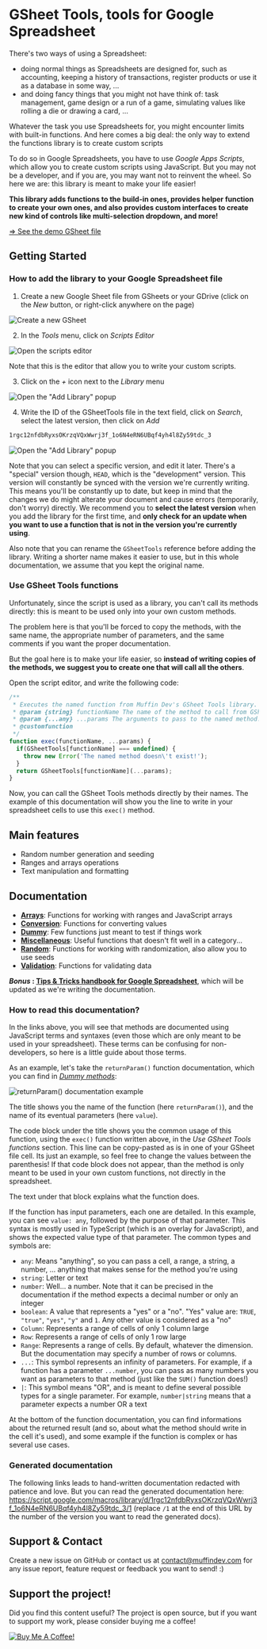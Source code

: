 # GSheet Tools, tools for Google Spreadsheet

There's two ways of using a Spreadsheet:

- doing normal things as Spreadsheets are designed for, such as accounting, keeping a history of transactions, register products or use it as a database in some way, ...
- and doing fancy things that you might not have think of: task management, game design or a run of a game, simulating values like rolling a die or drawing a card, ...

Whatever the task you use Spreadsheets for, you might encounter limits with built-in functions. And here comes a big deal: the only way to extend the functions library is to create custom scripts

To do so in Google Spreadsheets, you have to use *Google Apps Scripts*, which allow you to create custom scripts using JavaScript. But you may not be a developer, and if you are, you may want not to reinvent the wheel. So here we are: this library is meant to make your life easier!

**This library adds functions to the build-in ones, provides helper function to create your own ones, and also provides custom interfaces to create new kind of controls like multi-selection dropdown, and more!**

[=> See the demo GSheet file](https://docs.google.com/spreadsheets/d/1zDmaj13WSpqipvsp2zQifvE1kYUMerEtlKzeSdK1a04/edit?usp=sharing)

## Getting Started

### How to add the library to your Google Spreadsheet file

1. Create a new Google Sheet file from GSheets or your GDrive (click on the *New* button, or right-click anywhere on the page)

![Create a new GSheet](./images/getting-started/new-gsheet.png)

2. In the *Tools* menu, click on *Scripts Editor*

![Open the scripts editor](./images/getting-started/scripts-editor.png)

Note that this is the editor that allow you to write your custom scripts.

3. Click on the *+* icon next to the *Library* menu

![Open the "Add Library" popup](./images/getting-started/open-add-library-popup.png)

4. Write the ID of the GSheetTools file in the text field, click on *Search*, select the latest version, then click on *Add*

```txt
1rgc12nfdbRyxsOKrzqVQxWwrj3f_1o6N4eRN6UBqf4yh4l8Zy59tdc_3
```

![Open the "Add Library" popup](./images/getting-started/add-library.png)

Note that you can select a specific version, and edit it later. There's a "special" version though, `HEAD`, which is the "development" version. This version will constantly be synced with the version we're currently writing. This means you'll be constantly up to date, but keep in mind that the changes we do might alterate your document and cause errors (temporarily, don't worry) directly. We recommend you to **select the latest version** when you add the library for the first time, and **only check for an update when you want to use a function that is not in the version you're currently using**.

Also note that you can rename the `GSheetTools` reference before adding the library. Writing a shorter name makes it easier to use, but in this whole documentation, we assume that you kept the original name.

### Use GSheet Tools functions

Unfortunately, since the script is used as a library, you can't call its methods directly: this is meant to be used only into your own custom methods.

The problem here is that you'll be forced to copy the methods, with the same name, the appropriate number of parameters, and the same comments if you want the proper documentation.

But the goal here is to make your life easier, so **instead of writing copies of the methods, we suggest you to create one that will call all the others**.

Open the script editor, and write the following code:

```js
/**
 * Executes the named function from Muffin Dev's GSheet Tools library. You can pass an infinity of parameters to this method, as the function to call needs.
 * @param {string} functionName The name of the method to call from GSheet Tools library.
 * @param {...any} ...params The arguments to pass to the named method.
 * @customfunction
 */
function exec(functionName, ...params) {
  if(GSheetTools[functionName] === undefined) {
    throw new Error('The named method doesn\'t exist!');
  }
  return GSheetTools[functionName](...params);
}
```

Now, you can call the GSheet Tools methods directly by their names. The example of this documentation will show you the line to write in your spreadsheet cells to use this `exec()` method.

## Main features

- Random number generation and seeding
- Ranges and arrays operations
- Text manipulation and formatting

## Documentation

- [**Arrays**](./conversion.md): Functions for working with ranges and JavaScript arrays
- [**Conversion**](./conversion.md): Functions for converting values
- [**Dummy**](./dummy.md): Few functions just meant to test if things work
- [**Miscellaneous**](./miscellaneous.md): Useful functions that doesn't fit well in a category...
- [**Random**](./random.md): Functions for working with randomization, also allow you to use seeds
- [**Validation**](./validation.md): Functions for validating data

***Bonus* : [Tips & Tricks handbook for Google Spreadsheet](./tips-and-tricks.md)**, which will be updated as we're writing the documentation.

### How to read this documentation?

In the links above, you will see that methods are documented using JavaScript terms and syntaxes (even those which are only meant to be used in your spreadsheet). These terms can be confusing for non-developers, so here is a little guide about those terms.

As an example, let's take the `returnParam()` function documentation, which you can find in *[Dummy methods](./dummy.md)*:

![returnParam() documentation example](./images/getting-started/howto-read-docs-example.png)

The title shows you the name of the function (here `returnParam()`), and the name of its eventual parameters (here `value`).

The code block under the title shows you the common usage of this function, using the `exec()` function written above, in the *Use GSheet Tools functions* section. This line can be copy-pasted as is in one of your GSheet file cell. Its just an example, so feel free to change the values between the parenthesis! If that code block does not appear, than the method is only meant to be used in your own custom functions, not directly in the spreadsheet.

The text under that block explains what the function does.

If the function has input parameters, each one are detailed. In this example, you can see `value: any`, followed by the purpose of that parameter. This syntax is mostly used in TypeScript (which is an overlay for JavaScript), and shows the expected value type of that parameter. The common types and symbols are:

- `any`: Means "anything", so you can pass a cell, a range, a string, a number, ... anything that makes sense for the method you're using
- `string`: Letter or text
- `number`: Well... a number. Note that it can be precised in the documentation if the method expects a decimal number or only an integer
- `boolean`: A value that represents a "yes" or a "no". "Yes" value are: `TRUE`, `"true"`, `"yes"`, `"y"` and `1`. Any other value is considered as a "no"
- `Column`: Represents a range of cells of only 1 column large
- `Row`: Represents a range of cells of only 1 row large
- `Range`: Represents a range of cells. By default, whatever the dimension. But the documentation may specify a number of rows or columns.
- `...`: This symbol represents an infinity of parameters. For example, if a function has a parameter `...number`, you can pass as many numbers you want as parameters to that method (just like the `SUM()` function does!)
- `|`: This symbol means "OR", and is meant to define several possible types for a single parameter. For example, `number|string` means that a parameter expects a number OR a text

At the bottom of the function documentation, you can find informations about the returned result (and so, about what the method should write in the cell it's used), and some example if the function is complex or has several use cases.

### Generated documentation

The following links leads to hand-written documentation redacted with patience and love. But you can read the generated documentation here: https://script.google.com/macros/library/d/1rgc12nfdbRyxsOKrzqVQxWwrj3f_1o6N4eRN6UBqf4yh4l8Zy59tdc_3/1 (replace `/1` at the end of this URL by the number of the version you want to read the generated docs).

## Support & Contact

Create a new issue on GitHub or contact us at contact@muffindev.com for any issue report, feature request or feedback you want to send! :)

## Support the project!

Did you find this content useful? The project is open source, but if you want to support my work, please consider buying me a coffee!

[![Buy Me A Coffee!](https://drive.google.com/uc?id=1YtIhCd6oDnTfzlwInnWXOhJ3oBTQk_Cr)](https://www.buymeacoffee.com/muffindev)